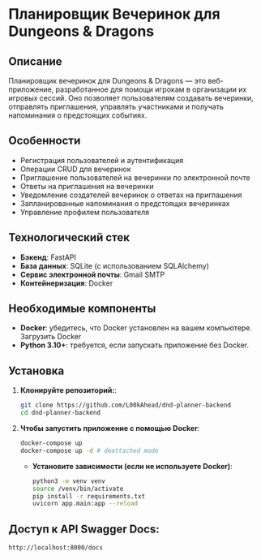# Планировщик Вечеринок для Dungeons & Dragons

## Описание

Планировщик вечеринок для Dungeons & Dragons — это веб-приложение, разработанное для помощи игрокам в организации их игровых сессий. Оно позволяет пользователям создавать вечеринки, отправлять приглашения, управлять участниками и получать напоминания о предстоящих событиях.

## Особенности

- Регистрация пользователей и аутентификация
- Операции CRUD для вечеринок
- Приглашение пользователей на вечеринки по электронной почте
- Ответы на приглашения на вечеринки
- Уведомление создателей вечеринок о ответах на приглашения
- Запланированные напоминания о предстоящих вечеринках
- Управление профилем пользователя

## Технологический стек

- **Бэкенд**: FastAPI
- **База данных**: SQLite (с использованием SQLAlchemy)
- **Сервис электронной почты**: Gmail SMTP
- **Контейнеризация**: Docker

## Необходимые компоненты

- **Docker**: убедитесь, что Docker установлен на вашем компьютере. Загрузить Docker
- **Python 3.10+**: требуется, если запускать приложение без Docker.


## Установка

1. **Клонируйте репозиторий:**:
   ```bash
   git clone https://github.com/L00kAhead/dnd-planner-backend
   cd dnd-planner-backend
   ```

2. **Чтобы запустить приложение с помощью Docker**:
   ```bash
   docker-compose up
   docker-compose up -d # deattached mode
   ```
   - **Установите зависимости (если не используете Docker)**:
       ```bash
       python3 -m venv venv
       source /venv/bin/activate
       pip install -r requirements.txt
       uvicorn app.main:app --reload
       ```

## Доступ к API Swagger Docs:
  ```bash
  http://localhost:8000/docs
  ```
